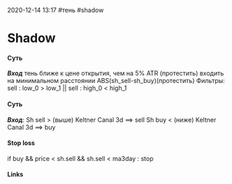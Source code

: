 2020-12-14 13:17
#тень #shadow
# Shadow
#### Суть
 ***Вход***
 тень ближе к цене открытия, чем на 5% ATR (протестить) 
 входить на минимальном расстоянии ABS(sh_sell-sh_buy)(протестить)
Фильтры: 
sell : low_0 > low_1 || sell : high_0 < high_1

#### Суть
***Вход***: 
Sh sell > (выше) Keltner Canal 3d ==> sell
Sh buy < (ниже) Keltner Canal 3d ==> buy

#### Stop loss
if buy &&  price < sh.sell && sh.sell < ma3day : stop

#### Links
